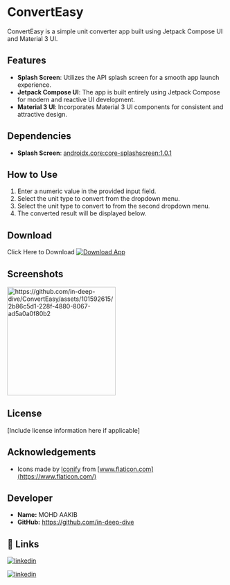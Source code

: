 # ConvertEasy

ConvertEasy is a simple unit converter app built using Jetpack Compose UI and Material 3 UI.

## Features

- **Splash Screen**: Utilizes the API splash screen for a smooth app launch experience.
- **Jetpack Compose UI**: The app is built entirely using Jetpack Compose for modern and reactive UI development.
- **Material 3 UI**: Incorporates Material 3 UI components for consistent and attractive design.

## Dependencies

- **Splash Screen**: [androidx.core:core-splashscreen:1.0.1](https://developer.android.com/jetpack/androidx/releases/core#core-splashscreen)

## How to Use

1. Enter a numeric value in the provided input field.
2. Select the unit type to convert from the dropdown menu.
3. Select the unit type to convert to from the second dropdown menu.
4. The converted result will be displayed below.
   
## Download
Click Here to Download
[![Download App](https://img.shields.io/badge/Download-App-blue)](https://github.com/in-deep-dive/AgeGuru/releases/tag/v1.2)


## Screenshots


<img src="https://github.com/in-deep-dive/ConvertEasy/assets/101592615/2b86c5d1-228f-4880-8067-ad5a0a0f80b2" alt="https://github.com/in-deep-dive/ConvertEasy/assets/101592615/2b86c5d1-228f-4880-8067-ad5a0a0f80b2" width="250">




## License

[Include license information here if applicable]

## Acknowledgements

- Icons made by [Iconify](https://iconify.design/) from [www.flaticon.com](https://www.flaticon.com/)

## Developer

- **Name:** MOHD AAKIB
- **GitHub:** https://github.com/in-deep-dive


## 🔗 Links

[![linkedin](https://img.shields.io/badge/linkedin-0A66C2?style=for-the-badge&logo=linkedin&logoColor=white)](https://www.linkedin.com/in/mohd-aakib-0546ab272/)

[![linkedin](https://img.shields.io/badge/instagram-bc2a8d?style=for-the-badge&logo=instagram&logoColor=white)](https://www.instagram.com/_aakib__21/)


